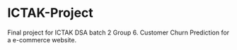 # ICTAK-Project

Final project for ICTAK DSA batch 2 Group 6.
Customer Churn Prediction for a e-commerce website.
